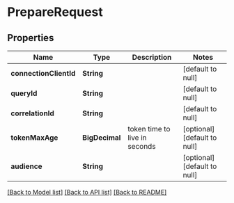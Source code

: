 # PrepareRequest

## Properties

| Name                   | Type           | Description                   | Notes                        |
| ---------------------- | -------------- | ----------------------------- | ---------------------------- |
| **connectionClientId** | **String**     |                               | [default to null]            |
| **queryId**            | **String**     |                               | [default to null]            |
| **correlationId**      | **String**     |                               | [default to null]            |
| **tokenMaxAge**        | **BigDecimal** | token time to live in seconds | [optional] [default to null] |
| **audience**           | **String**     |                               | [optional] [default to null] |

[[Back to Model list]](../README.md#documentation-for-models) [[Back to API list]](../README.md#documentation-for-api-endpoints) [[Back to README]](../README.md)
